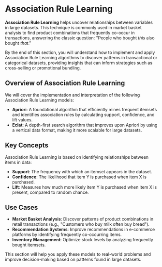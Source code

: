# Association Rule Learning

**Association Rule Learning** helps uncover relationships between variables in large datasets. This technique is commonly used in market basket analysis to find product combinations that frequently co-occur in transactions, answering the classic question: "People who bought *this* also bought *that*." 

By the end of this section, you will understand how to implement and apply Association Rule Learning algorithms to discover patterns in transactional or categorical datasets, providing insights that can inform strategies such as cross-selling or promotional bundling.

## Overview of Association Rule Learning

We will cover the implementation and interpretation of the following Association Rule Learning models:

- **Apriori**: A foundational algorithm that efficiently mines frequent itemsets and identifies association rules by calculating support, confidence, and lift values.
- **Eclat**: A depth-first search algorithm that improves upon Apriori by using a vertical data format, making it more scalable for large datasets.

## Key Concepts
Association Rule Learning is based on identifying relationships between items in data:
- **Support**: The frequency with which an itemset appears in the dataset.
- **Confidence**: The likelihood that item Y is purchased when item X is purchased.
- **Lift**: Measures how much more likely item Y is purchased when item X is present, compared to random chance.

## Use Cases
- **Market Basket Analysis**: Discover patterns of product combinations in retail transactions (e.g., "Customers who buy milk often buy bread").
- **Recommendation Systems**: Improve recommendations in e-commerce platforms by identifying frequently co-occurring items.
- **Inventory Management**: Optimize stock levels by analyzing frequently bought itemsets.
  
This section will help you apply these models to real-world problems and improve decision-making based on patterns found in large datasets.
